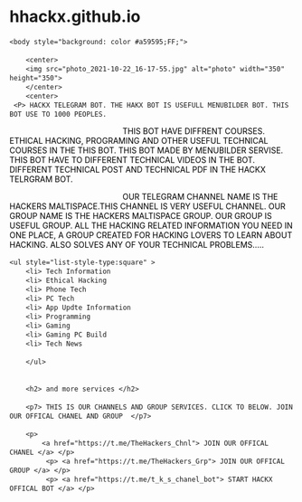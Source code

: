 # hhackx.github.io
<html>
<head><style>
    p {
      color: rgb(0, 0, 0);
      text-indent: 200px;
      text-transform: uppercase;
    }
    </style>
    </head>
<title>  ABOUT HACKX BOT </title>

    
    <body style="background: color #a59595;FF;">

        <center>
        <img src="photo_2021-10-22_16-17-55.jpg" alt="photo" width="350" height="350">
        </center>
        <center>      
     <P> HACKX TELEGRAM BOT. THE HAKX BOT IS USEFULL MENUBILDER BOT. THIS BOT USE TO 1000 PEOPLES.
</P>
<P> THIS BOT HAVE DIFFRENT COURSES. ETHICAL HACKING, PROGRAMING AND OTHER USEFUL TECHNICAL COURSES IN THE THIS BOT. 
THIS BOT MADE BY MENUBILDER SERVISE. THIS BOT HAVE TO DIFFERENT TECHNICAL VIDEOS IN THE BOT. DIFFERENT TECHNICAL POST
AND TECHNICAL PDF IN THE HACKX TELRGRAM BOT.    </P>

<P>
    our telegram channel name is the hackers maltispace.this channel is very useful channel.
   our group name is the hackers maltispace group. our group is useful group.
   All the hacking related information you need in one place,
   A group created for hacking lovers to learn about hacking. Also Solves any of your technical problems.....
 </p>  </center>

 
    
    <ul style="list-style-type:square" >
        <li> Tech Information 
        <li> Ethical Hacking 
        <li> Phone Tech 
        <li> PC Tech 
        <li> App Updte Information 
        <li> Programming
        <li> Gaming 
        <li> Gaming PC Build
        <li> Tech News
        
        </ul>
        
        
        <h2> and more services </h2>
        
        <p7> THIS IS OUR CHANNELS AND GROUP SERVICES. CLICK TO BELOW. JOIN OUR OFFICAL CHANEL AND GROUP  </p7>

        <p>
            <a href="https://t.me/TheHackers_Chnl"> JOIN OUR OFFICAL CHANEL </a> </p>
             <p> <a href="https://t.me/TheHackers_Grp"> JOIN OUR OFFICAL GROUP </a> </p>
             <p> <a href="https://t.me/t_k_s_chanel_bot"> START HACKX OFFICAL BOT </a> </p>
                      
<center> 
 <p></p>   
</center>
         
          
         

</body>        
  
</head>
</html>

